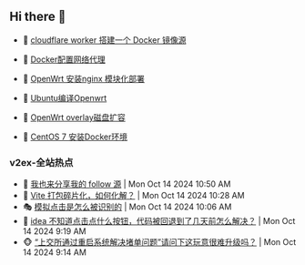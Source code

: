 ## Hi there 👋

<!--
**dkyg666/dkyg666** is a ✨ _special_ ✨ repository because its `README.md` (this file) appears on your GitHub profile.

Here are some ideas to get you started:

- 🔭 I’m currently working on ...
- 🌱 I’m currently learning ...
- 👯 I’m looking to collaborate on ...
- 🤔 I’m looking for help with ...
- 💬 Ask me about ...
- 📫 How to reach me: ...
- 😄 Pronouns: ...
- ⚡ Fun fact: ...
-->

<!-- BLOG-POST-LIST:START -->
- 🦩 [cloudflare worker 搭建一个 Docker 镜像源](http://blog.1996099.xyz/archives/cloudflare-worker-da-jian-yi-ge-docker-jing-xiang-zhan) 

- 🚦 [Docker配置网络代理](http://blog.1996099.xyz/archives/dockerpei-zhi-wang-luo-dai-li) 

- 🫶 [OpenWrt 安装nginx 模块化部署](http://blog.1996099.xyz/archives/openwrt-an-zhuang-nginx-mo-kuai-hua-bu-shu) 

- 🦄 [Ubuntu编译Openwrt](http://blog.1996099.xyz/archives/ubuntuzi-bian-yi-openwrt) 

- 🐻 [OpenWrt overlay磁盘扩容](http://blog.1996099.xyz/archives/openwrt-overlay) 

- 🤖 [CentOS 7 安装Docker环境](http://blog.1996099.xyz/archives/centos-docker) 
<!-- BLOG-POST-LIST:END -->

### v2ex-全站热点
<!-- v2ex:START -->
- 🥸 [我也来分享我的 follow 源](https://www.v2ex.com/t/1080216#reply3) | Mon Oct 14 2024 10:50 AM
- 🤗 [Vite 打包碎片化，如何化解？](https://www.v2ex.com/t/1080210#reply0) | Mon Oct 14 2024 10:28 AM
- 🎭 [模拟点击是怎么被识别的](https://www.v2ex.com/t/1080205#reply5) | Mon Oct 14 2024 10:06 AM
- 🥷 [idea 不知道点击点什么按钮，代码被回退到了几天前怎么解决？](https://www.v2ex.com/t/1080184#reply10) | Mon Oct 14 2024 9:19 AM
- 🐵 [“上交所通过重启系统解决堵单问题”请问下这玩意很难升级吗？](https://www.v2ex.com/t/1080181#reply4) | Mon Oct 14 2024 9:14 AM<!-- v2ex:END -->

